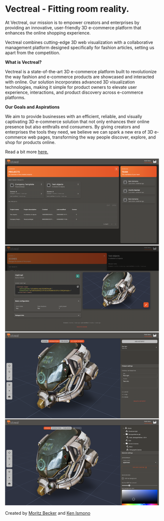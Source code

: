 # Vectreal - Fitting room reality.

At Vectreal, our mission is to empower creators and enterprises by providing an innovative, user-friendly 3D e-commerce platform that enhances the online shopping experience.

Vectreal combines cutting-edge 3D web visualization with a collaborative management platform designed specifically for fashion articles, setting us apart from the competition.

**What is Vectreal?**

Vectreal is a state-of-the-art 3D e-commerce platform built to revolutionize the way fashion and e-commerce products are showcased and interacted with online. Our solution incorporates advanced 3D visualization technologies, making it simple for product owners to elevate user experience, interactions, and product discovery across e-commerce platforms.

**Our Goals and Aspirations**

We aim to provide businesses with an efficient, reliable, and visually captivating 3D e-commerce solution that not only enhances their online presence but also enthralls end consumers. By giving creators and enterprises the tools they need, we believe we can spark a new era of 3D e-commerce web pages, transforming the way people discover, explore, and shop for products online.

Read a bit more [here.](https://moritzbecker.de/projects/vectreal/)

![Dashboard](https://github.com/Vectreal/.github/raw/main/profile/images/screenshot1.png)
![Project Page](https://github.com/Vectreal/.github/raw/main/profile/images/screenshot2.png)
![Hotspot editor](https://github.com/Vectreal/.github/raw/main/profile/images/screenshot3.png)
![Scene editor](https://github.com/Vectreal/.github/raw/main/profile/images/screenshot4.png)

Created by [Moritz Becker](https://moritzbecker.de) and [Ken Ismono](https://www.linkedin.com/in/ken-ismono-b54aaa186/)

